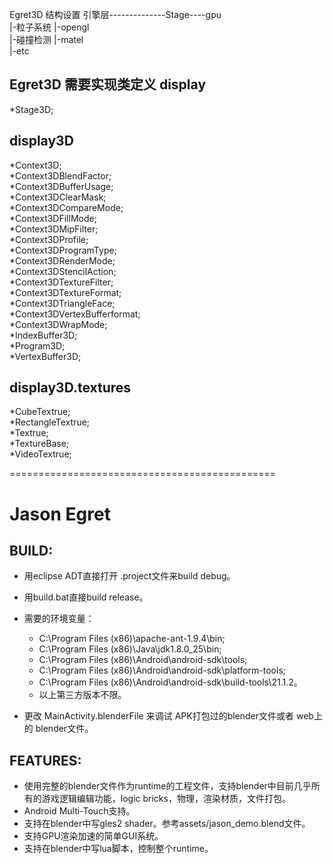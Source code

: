 Egret3D 结构设置
引擎层--------------Stage----gpu  
    |-粒子系统        |-opengl  
    |-碰撞检测        |-matel  
    |-etc  

Egret3D 
需要实现类定义
display
------------------
*Stage3D;  

display3D
------------------------
*Context3D;  
*Context3DBlendFactor;  
*Context3DBufferUsage;  
*Context3DClearMask;  
*Context3DCompareMode;  
*Context3DFillMode;  
*Context3DMipFilter;  
*Context3DProfile;  
*Context3DProgramType;  
*Context3DRenderMode;  
*Context3DStencilAction;  
*Context3DTextureFilter;  
*Context3DTextureFormat;  
*Context3DTriangleFace;  
*Context3DVertexBufferformat;  
*Context3DWrapMode;  
*IndexBuffer3D;  
*Program3D;  
*VertexBuffer3D;  

display3D.textures
-------------------------------------
*CubeTextrue;  
*RectangleTextrue;  
*Textrue;  
*TextureBase;  
*VideoTextrue;  

==============================================

Jason Egret
===========

BUILD:
---------------------
* 用eclipse ADT直接打开 .project文件来build debug。
* 用build.bat直接build release。
  
* 需要的环境变量：
	* C:\Program Files (x86)\apache-ant-1.9.4\bin;
	* C:\Program Files (x86)\Java\jdk1.8.0_25\bin;
	* C:\Program Files (x86)\Android\android-sdk\tools;
	* C:\Program Files (x86)\Android\android-sdk\platform-tools;
	* C:\Program Files (x86)\Android\android-sdk\build-tools\21.1.2。
	* 以上第三方版本不限。

* 更改 MainActivity.blenderFile 来调试 APK打包过的blender文件或者 web上的 blender文件。
	
FEATURES:
---------------------
* 使用完整的blender文件作为runtime的工程文件，支持blender中目前几乎所有的游戏逻辑编辑功能，logic bricks，物理，渲染材质，文件打包。
* Android Multi-Touch支持。
* 支持在blender中写gles2 shader。参考assets/jason_demo.blend文件。
* 支持GPU渲染加速的简单GUI系统。
* 支持在blender中写lua脚本，控制整个runtime。


	
	